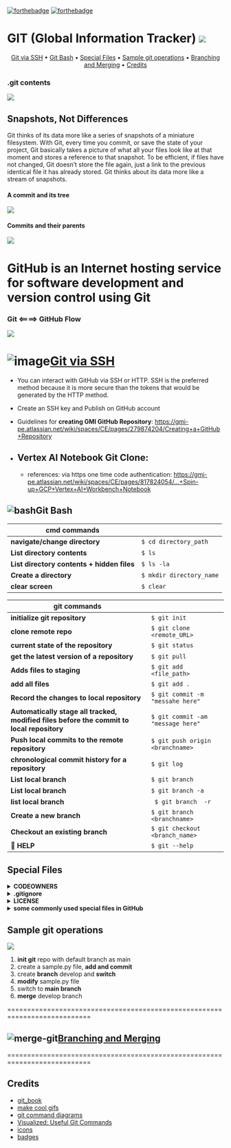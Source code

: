 [![forthebadge](https://forthebadge.com/images/badges/uses-git.svg)](https://forthebadge.com)
[![forthebadge](https://forthebadge.com/images/badges/open-source.svg)](https://forthebadge.com)

# GIT (Global Information Tracker) <img src=images/not-just-another-version-control-system.svg>

<p align="center">
  <a href="#git-via-ssh">Git via SSH</a> •
  <a href="#git-bash">Git Bash</a> •
  <a href="#special-files">Special Files</a> •
  <a href="#sample-git-operations">Sample git operations</a> •
  <a href="#branching-and-merging">Branching and Merging</a> •
  <a href="#credits">Credits</a> 
</p>

### .git contents
<img src=images/gitfolder.png>

## Snapshots, Not Differences
Git thinks of its data more like a series of snapshots of a miniature filesystem. With Git, every time you commit, or save the state of your project, Git basically takes a picture of what all your files look like at that moment and stores a reference to that snapshot. To be efficient, if files have not changed, Git doesn’t store the file again, just a link to the previous identical file it has already stored. Git thinks about its data more like a stream of snapshots.

#### A commit and its tree
<img src=images/gitcommitstructure.png>

#### Commits and their parents
<img src=images/gitsnapshot.png>

# GitHub is an Internet hosting service for software development and version control using Git
### Git <====> GitHub Flow
<img src=images/git_github_link.png>


# ![image](https://user-images.githubusercontent.com/103779360/234395533-d25c961e-a9a5-44b6-a53d-846a58205e26.png)[Git via SSH](https://gmi-pe.atlassian.net/wiki/spaces/CE/pages/296353812/GitHub+Source+Control) 

 

* You can interact with GitHub via SSH or HTTP. SSH is the preferred method because it is more secure than the tokens that would be generated by the HTTP method.
* Create an SSH key and Publish on GitHub account
* Guidelines for **creating GMI GitHub Repository**: https://gmi-pe.atlassian.net/wiki/spaces/CE/pages/279874204/Creating+a+GitHub+Repository
* Vertex AI Notebook Git Clone:
    - 
    
    - references: via https one time code authentication: https://gmi-pe.atlassian.net/wiki/spaces/CE/pages/817824054/...+Spin-up+GCP+Vertex+AI+Workbench+Notebook
                    
    


## ![bash](https://user-images.githubusercontent.com/103779360/234393249-a7c131e1-2bb6-428d-8893-7004db3464df.png)Git Bash 

| cmd commands   |                                                                                                                                                                                                                                                                    |
| ----------- | ------------------------------------------------------------------------------------------------------------------------------------------------------------------------------------------------------------------------------------------------------------------- |
| **navigate/change directory**  | ``` $ cd directory_path ```  |
| **List directory contents**     | ``` $ ls ```|
| **List directory contents + hidden files**     | ``` $ ls -la ```|
| **Create a directory**     | ``` $ mkdir directory_name ```|
| **clear screen**     | ``` $ clear ```|




| git commands   |                                                                                                                                                                                                                                                                    |
| ----------- | ------------------------------------------------------------------------------------------------------------------------------------------------------------------------------------------------------------------------------------------------------------------- |
| **initialize git repository**  | ``` $ git init ```  |
| **clone remote repo**     |``` $ git clone <remote_URL> ```|
| **current state of the repository**  | ``` $ git status ```  |
| **get the latest version of a repository**     |``` $ git pull ```|
| **Adds files to staging**     |``` $ git add <file_path> ```|
| **add all files**  | ``` $ git add . ```  |
| **Record the changes to local repository**  | ``` $ git commit -m "messahe here" ```  |
| **Automatically stage all tracked, modified files before the commit to local repository**  | ``` $ git commit -am "message here" ```  |
| **Push local commits to the remote repository**  | ``` $ git push origin <branchname> ```  |
| **chronological commit history for a repository**     |``` $ git log ```|
| **List local branch**     |``` $ git branch  ```|
| **List local branch**     |``` $ git branch -a ```|
| **list local branch**     |``` $ git branch  -r```|
| **Create a new branch**     |``` $ git branch <branchname> ```|
| **Checkout an existing branch**  | ``` $ git checkout <branch_name> ```  |
| :angel: **HELP**  |  ``` $ git --help ```   |


## Special Files

<details><summary><b>CODEOWNERS</b></summary>
A CODEOWNERS file is a file used in GitHub to define who the owners or maintainers of a particular set of files or directories are. It is used for code review and to manage pull requests by assigning reviewers and approvers automatically.
 
After the CODEOWNERS file is created, GitHub will use it to automatically assign code review requests to the owners or maintainers specified in the file. This can help streamline the code review process and ensure that the right people are reviewing and approving changes to the codebase.

Link: https://github.com/ai/nanoid](https://docs.github.com/en/repositories/managing-your-repositorys-settings-and-features/customizing-your-repository/about-code-owners
  
</details>
  
<details><summary><b>.gitignore </b></summary>
A .gitignore file is a text file used to specify which files and directories should be ignored by Git when committing changes to a repository. This is useful for preventing certain files, such as build artifacts or temporary files, from being included in a commit.
 
After the .gitignore file is created, Git will automatically ignore the files and directories specified in the file when committing changes to the repository. This can help keep the repository clean and organized, and prevent unnecessary files from cluttering the commit history.
 
Link: https://git-scm.com/docs/gitignore
collection of .gitignore files: https://github.com/github/gitignore
  
</details>  

<details><summary><b>LICENSE </b></summary>
A LICENSE file in a GitHub repository is a file that outlines the terms and conditions under which the software in the repository can be used, modified, and distributed. It is an important aspect of open-source software development because it clarifies the legal rights and responsibilities of users and contributors.
 
By adding a license file to your GitHub repository, you are communicating to users and contributors how they can legally use and contribute to your project. It also helps to protect your work and ensure that your contributions are properly credited.
Link: https://docs.github.com/en/repositories/managing-your-repositorys-settings-and-features/customizing-your-repository/licensing-a-repository
  
</details> 

<details><summary><b>some commonly used special files in GitHub</b></summary>
 
   * <b>.gitattributes</b> - A configuration file that allows you to specify how Git should treat files in your repository, such as how they are stored, displayed, and converted. It can also specify settings for line endings, merge conflicts, and binary files. Link: https://git-scm.com/docs/gitattributes
   * <b>README.md</b> - A file that provides an overview and instructions for using the repository. It is typically the first file users will see when visiting the repository. Link: https://docs.github.com/en/repositories/creating-and-managing-repositories/about-readmes
   * <b>CONTRIBUTING.md</b> - A file that outlines the guidelines for contributing to the repository. It can include information on how to submit issues, make pull requests, and participate in discussions. Link: https://docs.github.com/en/github/building-a-strong-community/setting-guidelines-for-repository-contributors
   * <b>CODE_OF_CONDUCT.md</b> - A file that outlines the expected behavior for contributors in the repository. It can include guidelines for respectful communication, conflict resolution, and community standards. Link: https://docs.github.com/en/github/building-a-strong-community/setting-up-your-project-for-healthy-contributions/adding-a-code-of-conduct-to-your-project
   * <b>ISSUE_TEMPLATE.md</b> - A file that provides a template for submitting issues in the repository. It can include instructions for how to reproduce the issue, what the expected behavior is, and what version of the software is being used. Link: https://docs.github.com/en/repositories/creating-and-managing-repositories/about-issue-and-pull-request-templates
   

</details>

## Sample git operations
<img src=images/sample_git_operations.gif>

1. **init git** repo with default branch as main
2. create a sample.py file, **add and commit**
3. create **branch** develop and **switch**
4. **modify** sample.py file
5. switch to **main branch**
6. **merge** develop branch
 
 
  
===========================================================================
## ![merge-git](https://user-images.githubusercontent.com/103779360/234383210-f310b54f-24d3-430b-9a2d-533746dfe3a8.png)[Branching and Merging](docs/branch_merge.md)
=========================================================================== 

## Credits
- [git_book](https://git-scm.com/book/en/v2/Getting-Started-What-is-Git%3F#what_is_git_section)
- [make cool gifs](https://gifcap.dev/)
- [git command diagrams](https://medium.com/frontend-canteen/you-can-master-git-git-commands-with-these-diagrams-40a0b2f5cc42)
- [Visualized: Useful Git Commands](https://dev.to/lydiahallie/cs-visualized-useful-git-commands-37p1)
- [icons](https://icons8.com/icons/set/git-branch) 
- [badges](https://forthebadge.com/)
